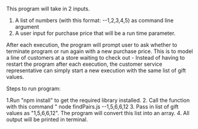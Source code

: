 This program will take in 2 inputs.
1. A list of numbers (with this format: --1,2,3,4,5) as command line argument
2. A user input for purchase price that will be a run time parameter.

After each execution, the program will prompt user to ask whether to terminate program or run again with a new purchase price.
This is to model a line of customers at a store waiting to check out - Instead of having to restart the program after 
each execution, the customer service representative can simply start a new execution with the same list of gift values.

Steps to run program:
 
1.Run "npm install" to get the required library installed.
2. Call the function with this command " node findPairs.js --1,5,6,6,12
3. Pass in list of gift values as "1,5,6,6,12". The program will convert this list into an array.
4. All output will be printed in terminal.
